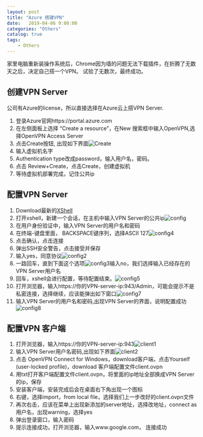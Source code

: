 ```yaml
---                                  
layout: post                                  
title: "Azure 搭建VPN"                                  
date:   2019-04-06 9:00:00                                   
categories: "Others"                                  
catalog: true                                  
tags:                                   
    - Others                                  
---                        
```

   
家里电脑重新装操作系统后，Chrome因为墙的问题无法下载插件，在折腾了无数天之后，决定自己搭一个VPN。 试验了无数次，最终成功。
 
## 创建VPN Server  

公司有Azure的license，所以直接选择在Azure云上搭VPN Server.  
1. 登录Azure官网https://portal.azure.com  
2. 在左侧面板上选择 “Create a resource”，在New 搜索框中输入OpenVPN,选择OpenVPN Access Server  
3. 点击Create按钮, 出现如下界面![Create](image/1.png)  
4. 输入虚拟机名字  
5. Authentication type改成password，输入用户名，密码。   
6. 点击 Review+Create，点击Create，创建虚拟机  
7. 等待虚拟机部署完成，记住公共ip

## 配置VPN Server
1. Download最新的[XShell](https://xshell.en.softonic.com/)  
2. 打开xshell，新建一个会话，在主机中输入VPN Server的公共ip![config](image/2.png)
3. 在用户身份验证中，输入VPN Server的用户名和密码  
4. 在终端-键盘里面， BACKSPACE键序列，选择ASCII 127![config4](image/5.png)
4. 点击确认，点击连接
5. 弹出SSH安全警告，点击接受并保存
6. 输入yes，同意协议![config2](image/3.png)  
7. 一路回车，直到下面这个选项![config3](image/4.png)输入no，我们选择输入已经存在的VPN Server用户名
8. 回车，xshell会进行配置，等待配置结束。![config5](image/6.png)
9. 打开浏览器，输入https://你的VPN-server-ip:943/Admin，可能会提示不是私密连接，选择继续，应该能弹出如下窗口![config7](image/7.png)
10. 输入VPN Server的用户名和密码,出现VPN Server的界面，说明配置成功![config8](image/8.png)

## 配置VPN 客户端
1. 打开浏览器，输入https://你的VPN-server-ip:943![client1](image/9.png)
2. 输入VPN Server用户名密码,出现如下界面![client2](image/10.png)
3. 点击 OpenVPN Connect for Windows，download客户端，点击Yourself (user-locked profile)，download 客户端配置文件client.ovpn
4. 用txt打开客户端配置文件client.ovpn，将里面的ip地址全部换成VPN Server的ip，保存
6. 安装客户端，安装完成后会在桌面右下角出现一个图标
7. 右键，选择import，from local file，选择我们上一步改好的client.ovpn文件
8. 再次右击，应该在菜单上出现新添加的server地址，选择改地址，connect as 用户名，出现warning，选择yes
9. 弹出登录窗口，输入密码
10. 提示连接成功，打开浏览器，输入www.google.com， 连接成功
    